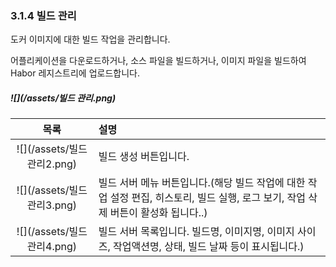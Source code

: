 ### 3.1.4 빌드 관리

도커 이미지에 대한 빌드 작업을 관리합니다.

어플리케이션을 다운로드하거나, 소스 파일을 빌드하거나, 이미지 파일을 빌드하여 Habor 레지스트리에 업로드합니다.

##### ![](/assets/빌드 관리.png)

| 목록 | 설명 |
| :---: | :--- |
| ![](/assets/빌드 관리2.png) | 빌드 생성 버튼입니다. |
| ![](/assets/빌드 관리3.png) | 빌드 서버 메뉴 버튼입니다.\(해당 빌드 작업에 대한 작업 설정 편집, 히스토리, 빌드 실행, 로그 보기, 작업 삭제 버튼이 활성화 됩니다..\) |
| ![](/assets/빌드 관리4.png) | 빌드 서버 목록입니다. 빌드명, 이미지명, 이미지 사이즈, 작업액션명, 상태, 빌드 날짜 등이 표시됩니다.\) |



